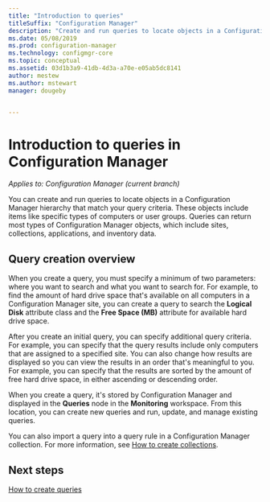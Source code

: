 ```yaml
---
title: "Introduction to queries"
titleSuffix: "Configuration Manager"
description: "Create and run queries to locate objects in a Configuration Manager hierarchy that match your query criteria."
ms.date: 05/08/2019
ms.prod: configuration-manager
ms.technology: configmgr-core
ms.topic: conceptual
ms.assetid: 03d1b3a9-41db-4d3a-a70e-e05ab5dc8141
author: mestew
ms.author: mstewart
manager: dougeby


---
```

# Introduction to queries in Configuration Manager

*Applies to: Configuration Manager (current branch)*

You can create and run queries to locate objects in a Configuration Manager hierarchy that match your query criteria. These objects include items like specific types of computers or user groups. Queries can return most types of Configuration Manager objects, which include sites, collections, applications, and inventory data.  

## Query creation overview

 When you create a query, you must specify a minimum of two parameters: where you want to search and what you want to search for. For example, to find the amount of hard drive space that's available on all computers in a Configuration Manager site, you can create a query to search the **Logical Disk** attribute class and the **Free Space (MB)** attribute for available hard drive space.  

 After you create an initial query, you can specify additional query criteria. For example, you can specify that the query results include only computers that are assigned to a specified site. You can also change how results are displayed so you can view the results in an order that's meaningful to you. For example, you can specify that the results are sorted by the amount of free hard drive space, in either ascending or descending order.  

 When you create a query, it's stored by Configuration Manager and displayed in the **Queries** node in the **Monitoring** workspace. From this location, you can create new queries and run, update, and manage existing queries.  

 You can also import a query into a query rule in a Configuration Manager collection. For more information, see [How to create collections](../../../core/clients/manage/collections/create-collections.md).  

## Next steps

 [How to create queries](../../../core/servers/manage/create-queries.md)
